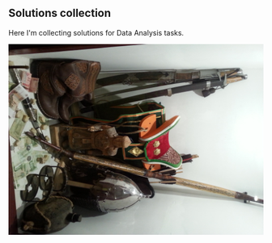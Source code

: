 ## Solutions collection

Here I'm collecting solutions for Data Analysis tasks.

<img style="image-orientation: 270deg" src="https://github.com/Filareth2015/Solutions-collection/blob/master/20130906_203739_5.jpg">

